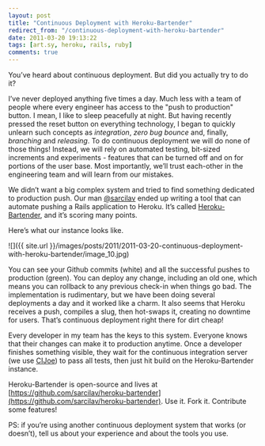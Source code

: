 ```yaml
---
layout: post
title: "Continuous Deployment with Heroku-Bartender"
redirect_from: "/continuous-deployment-with-heroku-bartender"
date: 2011-03-20 19:13:22
tags: [art.sy, heroku, rails, ruby]
comments: true
---
```

You’ve heard about continuous deployment. But did you actually try to do it?

I’ve never deployed anything five times a day. Much less with a team of people where every engineer has access to the "push to production" button. I mean, I like to sleep peacefully at night. But having recently pressed the reset button on everything technology, I began to quickly unlearn such concepts as _integration_, _zero bug bounce_ and, finally, _branching_ and _releasing_. To do continuous deployment we will do none of those things! Instead, we will rely on automated testing, bit-sized increments and experiments - features that can be turned off and on for portions of the user base. Most importantly, we’ll trust each-other in the engineering team and will learn from our mistakes.

We didn’t want a big complex system and tried to find something dedicated to production push. Our man [@sarcilav](https://github.com/sarcilav) ended up writing a tool that can automate pushing a Rails application to Heroku. It’s called [Heroku-Bartender](https://github.com/sarcilav/heroku-bartender), and it’s scoring many points.

Here’s what our instance looks like.

![]({{ site.url }}/images/posts/2011/2011-03-20-continuous-deployment-with-heroku-bartender/image_10.jpg)

You can see your Github commits (white) and all the successful pushes to production (green). You can deploy any change, including an old one, which means you can rollback to any previous check-in when things go bad. The implementation is rudimentary, but we have been doing several deployments a day and it worked like a charm. It also seems that Heroku receives a push, compiles a slug, then hot-swaps it, creating no downtime for users. That’s continuous deployment right there for dirt cheap!

Every developer in my team has the keys to this system. Everyone knows that their changes can make it to production anytime. Once a developer finishes something visible, they wait for the continuous integration server (we use [CIJoe](https://github.com/defunkt/cijoe)) to pass all tests, then just hit build on the Heroku-Bartender instance.

Heroku-Bartender is open-source and lives at [https://github.com/sarcilav/heroku-bartender](https://github.com/sarcilav/heroku-bartender). Use it. Fork it. Contribute some features!

PS: if you’re using another continuous deployment system that works (or doesn’t), tell us about your experience and about the tools you use.
